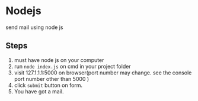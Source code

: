 # Nodejs
send mail using node js
## Steps
1. must have node js on your computer
2. run `node index.js` on cmd in your project folder
3. visit 127.1.1.1:5000 on browser(port number may change. see the console port number other than 5000 )
4. click `submit` button on form.
5. You have got a mail.
